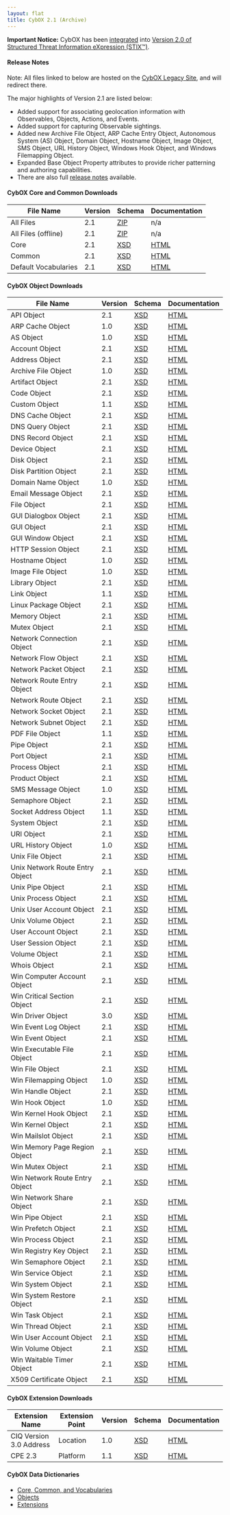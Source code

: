 ```yaml
---
layout: flat
title: CybOX 2.1 (Archive)
---
```


**Important Notice:** CybOX has been [integrated](https://oasis-open.github.io/cti-documentation/stix/compare#one-standard) into [Version 2.0 of Structured Threat Information eXpression (STIX™)](https://oasis-open.github.io/cti-documentation/). 

#### Release Notes

Note: All files linked to below are hosted on the [CybOX Legacy Site](https://cybox.mitre.org), and will redirect there.

The major highlights of Version 2.1 are listed below:

* Added support for associating geolocation information with Observables, Objects, Actions, and Events.
* Added support for capturing Observable sightings.
* Added new Archive File Object, ARP Cache Entry Object, Autonomous System (AS) Object, Domain Object, Hostname Object, Image Object, SMS Object, URL History Object, Windows Hook Object, and Windows Filemapping Object.
* Expanded Base Object Property attributes to provide richer patterning and authoring capabilities.
* There are also full [release notes](http://cybox.mitre.org/language/version2.1/release_notes.pdf) available.

#### CybOX Core and Common Downloads

|File Name|Version|Schema|Documentation|
|---------|-------|------|-------------|
|All Files|2.1|[ZIP](http://cybox.mitre.org/language/version2.1/cybox_v2.1.zip)|n/a|
|All Files (offline)|2.1|[ZIP](http://cybox.mitre.org/language/version2.1/cybox_v2.1_offline.zip)|n/a|
|Core|2.1|[XSD](http://cybox.mitre.org/XMLSchema/core/2.1/cybox_core.xsd)|[HTML](http://cybox.mitre.org/language/version2.1/xsddocs/cybox_core.html)|
|Common|2.1|[XSD](http://cybox.mitre.org/XMLSchema/common/2.1/cybox_common.xsd)|[HTML](http://cybox.mitre.org/language/version2.1/xsddocs/cybox_common.html)|
|Default Vocabularies|2.1|[XSD](http://cybox.mitre.org/XMLSchema/default_vocabularies/2.1/cybox_default_vocabularies.xsd)|[HTML](http://cybox.mitre.org/language/version2.1/xsddocs/cybox_default_vocabularies.html)|

#### CybOX Object Downloads

|File Name|Version|Schema|Documentation|
|---------|-------|------|-------------|
|API Object|2.1|[XSD](http://cybox.mitre.org/XMLSchema/objects/API/2.1/API_Object.xsd)|[HTML](http://cybox.mitre.org/language/version2.1/xsddocs/objects/API_Object.html)|
|ARP Cache Object|1.0|[XSD](http://cybox.mitre.org/XMLSchema/objects/ARP_Cache/1.0/ARP_Cache_Object.xsd)|[HTML](http://cybox.mitre.org/language/version2.1/xsddocs/objects/ARP_Cache_Object.html)|
|AS Object|1.0|[XSD](http://cybox.mitre.org/XMLSchema/objects/AS/1.0/AS_Object.xsd)|[HTML](http://cybox.mitre.org/language/version2.1/xsddocs/objects/AS_Object.html)|
|Account Object|2.1|[XSD](http://cybox.mitre.org/XMLSchema/objects/Account/2.1/Account_Object.xsd)|[HTML](http://cybox.mitre.org/language/version2.1/xsddocs/objects/Account_Object.html)|
|Address Object|2.1|[XSD](http://cybox.mitre.org/XMLSchema/objects/Address/2.1/Address_Object.xsd)|[HTML](http://cybox.mitre.org/language/version2.1/xsddocs/objects/Address_Object.html)|
|Archive File Object|1.0|[XSD](http://cybox.mitre.org/XMLSchema/objects/Archive_File/1.0/Archive_File_Object.xsd)|[HTML](http://cybox.mitre.org/language/version2.1/xsddocs/objects/Archive_File_Object.html)|
|Artifact Object|2.1|[XSD](http://cybox.mitre.org/XMLSchema/objects/Artifact/2.1/Artifact_Object.xsd)|[HTML](http://cybox.mitre.org/language/version2.1/xsddocs/objects/Artifact_Object.html)|
|Code Object|2.1|[XSD](http://cybox.mitre.org/XMLSchema/objects/Code/2.1/Code_Object.xsd)|[HTML](http://cybox.mitre.org/language/version2.1/xsddocs/objects/Code_Object.html)|
|Custom Object|1.1|[XSD](http://cybox.mitre.org/XMLSchema/objects/Custom/1.1/Custom_Object.xsd)|[HTML](http://cybox.mitre.org/language/version2.1/xsddocs/objects/Custom_Object.html)|
|DNS Cache Object|2.1|[XSD](http://cybox.mitre.org/XMLSchema/objects/DNS_Cache/2.1/DNS_Cache_Object.xsd)|[HTML](http://cybox.mitre.org/language/version2.1/xsddocs/objects/DNS_Cache_Object.html)|
|DNS Query Object|2.1|[XSD](http://cybox.mitre.org/XMLSchema/objects/DNS_Query/2.1/DNS_Query_Object.xsd)|[HTML](http://cybox.mitre.org/language/version2.1/xsddocs/objects/DNS_Query_Object.html)|
|DNS Record Object|2.1|[XSD](http://cybox.mitre.org/XMLSchema/objects/DNS_Record/2.1/DNS_Record_Object.xsd)|[HTML](http://cybox.mitre.org/language/version2.1/xsddocs/objects/DNS_Record_Object.html)|
|Device Object|2.1|[XSD](http://cybox.mitre.org/XMLSchema/objects/Device/2.1/Device_Object.xsd)|[HTML](http://cybox.mitre.org/language/version2.1/xsddocs/objects/Device_Object.html)|
|Disk Object|2.1|[XSD](http://cybox.mitre.org/XMLSchema/objects/Disk/2.1/Disk_Object.xsd)|[HTML](http://cybox.mitre.org/language/version2.1/xsddocs/objects/Disk_Object.html)|
|Disk Partition Object|2.1|[XSD](http://cybox.mitre.org/XMLSchema/objects/Disk_Partition/2.1/Disk_Partition_Object.xsd)|[HTML](http://cybox.mitre.org/language/version2.1/xsddocs/objects/Disk_Partition_Object.html)|
|Domain Name Object|1.0|[XSD](http://cybox.mitre.org/XMLSchema/objects/Domain_Name/1.0/Domain_Name_Object.xsd)|[HTML](http://cybox.mitre.org/language/version2.1/xsddocs/objects/Domain_Name_Object.html)|
|Email Message Object|2.1|[XSD](http://cybox.mitre.org/XMLSchema/objects/Email_Message/2.1/Email_Message_Object.xsd)|[HTML](http://cybox.mitre.org/language/version2.1/xsddocs/objects/Email_Message_Object.html)|
|File Object|2.1|[XSD](http://cybox.mitre.org/XMLSchema/objects/File/2.1/File_Object.xsd)|[HTML](http://cybox.mitre.org/language/version2.1/xsddocs/objects/File_Object.html)|
|GUI Dialogbox Object|2.1|[XSD](http://cybox.mitre.org/XMLSchema/objects/GUI_Dialogbox/2.1/GUI_Dialogbox_Object.xsd)|[HTML](http://cybox.mitre.org/language/version2.1/xsddocs/objects/GUI_Dialogbox_Object.html)|
|GUI Object|2.1|[XSD](http://cybox.mitre.org/XMLSchema/objects/GUI/2.1/GUI_Object.xsd)|[HTML](http://cybox.mitre.org/language/version2.1/xsddocs/objects/GUI_Object.html)|
|GUI Window Object|2.1|[XSD](http://cybox.mitre.org/XMLSchema/objects/GUI_Window/2.1/GUI_Window_Object.xsd)|[HTML](http://cybox.mitre.org/language/version2.1/xsddocs/objects/GUI_Window_Object.html)|
|HTTP Session Object|2.1|[XSD](http://cybox.mitre.org/XMLSchema/objects/HTTP_Session/2.1/HTTP_Session_Object.xsd)|[HTML](http://cybox.mitre.org/language/version2.1/xsddocs/objects/HTTP_Session_Object.html)|
|Hostname Object|1.0|[XSD](http://cybox.mitre.org/XMLSchema/objects/Hostname/1.0/Hostname_Object.xsd)|[HTML](http://cybox.mitre.org/language/version2.1/xsddocs/objects/Hostname_Object.html)|
|Image File Object|1.0|[XSD](http://cybox.mitre.org/XMLSchema/objects/Image_File/1.0/Image_File_Object.xsd)|[HTML](http://cybox.mitre.org/language/version2.1/xsddocs/objects/Image_File_Object.html)|
|Library Object|2.1|[XSD](http://cybox.mitre.org/XMLSchema/objects/Library/2.1/Library_Object.xsd)|[HTML](http://cybox.mitre.org/language/version2.1/xsddocs/objects/Library_Object.html)|
|Link Object|1.1|[XSD](http://cybox.mitre.org/XMLSchema/objects/Link/1.1/Link_Object.xsd)|[HTML](http://cybox.mitre.org/language/version2.1/xsddocs/objects/Link_Object.html)|
|Linux Package Object|2.1|[XSD](http://cybox.mitre.org/XMLSchema/objects/Linux_Package/2.1/Linux_Package_Object.xsd)|[HTML](http://cybox.mitre.org/language/version2.1/xsddocs/objects/Linux_Package_Object.html)|
|Memory Object|2.1|[XSD](http://cybox.mitre.org/XMLSchema/objects/Memory/2.1/Memory_Object.xsd)|[HTML](http://cybox.mitre.org/language/version2.1/xsddocs/objects/Memory_Object.html)|
|Mutex Object|2.1|[XSD](http://cybox.mitre.org/XMLSchema/objects/Mutex/2.1/Mutex_Object.xsd)|[HTML](http://cybox.mitre.org/language/version2.1/xsddocs/objects/Mutex_Object.html)|
|Network Connection Object|2.1|[XSD](http://cybox.mitre.org/XMLSchema/objects/Network_Connection/2.1/Network_Connection_Object.xsd)|[HTML](http://cybox.mitre.org/language/version2.1/xsddocs/objects/Network_Connection_Object.html)|
|Network Flow Object|2.1|[XSD](http://cybox.mitre.org/XMLSchema/objects/Network_Flow/2.1/Network_Flow_Object.xsd)|[HTML](http://cybox.mitre.org/language/version2.1/xsddocs/objects/Network_Flow_Object.html)|
|Network Packet Object|2.1|[XSD](http://cybox.mitre.org/XMLSchema/objects/Network_Packet/2.1/Network_Packet_Object.xsd)|[HTML](http://cybox.mitre.org/language/version2.1/xsddocs/objects/Network_Packet_Object.html)|
|Network Route Entry Object|2.1|[XSD](http://cybox.mitre.org/XMLSchema/objects/Network_Route_Entry/2.1/Network_Route_Entry_Object.xsd)|[HTML](http://cybox.mitre.org/language/version2.1/xsddocs/objects/Network_Route_Entry_Object.html)|
|Network Route Object|2.1|[XSD](http://cybox.mitre.org/XMLSchema/objects/Network_Route/2.1/Network_Route_Object.xsd)|[HTML](http://cybox.mitre.org/language/version2.1/xsddocs/objects/Network_Route_Object.html)|
|Network Socket Object|2.1|[XSD](http://cybox.mitre.org/XMLSchema/objects/Network_Socket/2.1/Network_Socket_Object.xsd)|[HTML](http://cybox.mitre.org/language/version2.1/xsddocs/objects/Network_Socket_Object.html)|
|Network Subnet Object|2.1|[XSD](http://cybox.mitre.org/XMLSchema/objects/Network_Subnet/2.1/Network_Subnet_Object.xsd)|[HTML](http://cybox.mitre.org/language/version2.1/xsddocs/objects/Network_Subnet_Object.html)|
|PDF File Object|1.1|[XSD](http://cybox.mitre.org/XMLSchema/objects/PDF_File/1.1/PDF_File_Object.xsd)|[HTML](http://cybox.mitre.org/language/version2.1/xsddocs/objects/PDF_File_Object.html)|
|Pipe Object|2.1|[XSD](http://cybox.mitre.org/XMLSchema/objects/Pipe/2.1/Pipe_Object.xsd)|[HTML](http://cybox.mitre.org/language/version2.1/xsddocs/objects/Pipe_Object.html)|
|Port Object|2.1|[XSD](http://cybox.mitre.org/XMLSchema/objects/Port/2.1/Port_Object.xsd)|[HTML](http://cybox.mitre.org/language/version2.1/xsddocs/objects/Port_Object.html)|
|Process Object|2.1|[XSD](http://cybox.mitre.org/XMLSchema/objects/Process/2.1/Process_Object.xsd)|[HTML](http://cybox.mitre.org/language/version2.1/xsddocs/objects/Process_Object.html)|
|Product Object|2.1|[XSD](http://cybox.mitre.org/XMLSchema/objects/Product/2.1/Product_Object.xsd)|[HTML](http://cybox.mitre.org/language/version2.1/xsddocs/objects/Product_Object.html)|
|SMS Message Object|1.0|[XSD](http://cybox.mitre.org/XMLSchema/objects/SMS_Message/1.0/SMS_Message_Object.xsd)|[HTML](http://cybox.mitre.org/language/version2.1/xsddocs/objects/SMS_Message_Object.html)|
|Semaphore Object|2.1|[XSD](http://cybox.mitre.org/XMLSchema/objects/Semaphore/2.1/Semaphore_Object.xsd)|[HTML](http://cybox.mitre.org/language/version2.1/xsddocs/objects/Semaphore_Object.html)|
|Socket Address Object|1.1|[XSD](http://cybox.mitre.org/XMLSchema/objects/Socket_Address/1.1/Socket_Address_Object.xsd)|[HTML](http://cybox.mitre.org/language/version2.1/xsddocs/objects/Socket_Address_Object.html)|
|System Object|2.1|[XSD](http://cybox.mitre.org/XMLSchema/objects/System/2.1/System_Object.xsd)|[HTML](http://cybox.mitre.org/language/version2.1/xsddocs/objects/System_Object.html)|
|URI Object|2.1|[XSD](http://cybox.mitre.org/XMLSchema/objects/URI/2.1/URI_Object.xsd)|[HTML](http://cybox.mitre.org/language/version2.1/xsddocs/objects/URI_Object.html)|
|URL History Object|1.0|[XSD](http://cybox.mitre.org/XMLSchema/objects/URL_History/1.0/URL_History_Object.xsd)|[HTML](http://cybox.mitre.org/language/version2.1/xsddocs/objects/URL_History_Object.html)|
|Unix File Object|2.1|[XSD](http://cybox.mitre.org/XMLSchema/objects/Unix_File/2.1/Unix_File_Object.xsd)|[HTML](http://cybox.mitre.org/language/version2.1/xsddocs/objects/Unix_File_Object.html)|
|Unix Network Route Entry Object|2.1|[XSD](http://cybox.mitre.org/XMLSchema/objects/Unix_Network_Route_Entry/2.1/Unix_Network_Route_Entry_Object.xsd)|[HTML](http://cybox.mitre.org/language/version2.1/xsddocs/objects/Unix_Network_Route_Entry_Object.html)|
|Unix Pipe Object|2.1|[XSD](http://cybox.mitre.org/XMLSchema/objects/Unix_Pipe/2.1/Unix_Pipe_Object.xsd)|[HTML](http://cybox.mitre.org/language/version2.1/xsddocs/objects/Unix_Pipe_Object.html)|
|Unix Process Object|2.1|[XSD](http://cybox.mitre.org/XMLSchema/objects/Unix_Process/2.1/Unix_Process_Object.xsd)|[HTML](http://cybox.mitre.org/language/version2.1/xsddocs/objects/Unix_Process_Object.html)|
|Unix User Account Object|2.1|[XSD](http://cybox.mitre.org/XMLSchema/objects/Unix_User_Account/2.1/Unix_User_Account_Object.xsd)|[HTML](http://cybox.mitre.org/language/version2.1/xsddocs/objects/Unix_User_Account_Object.html)|
|Unix Volume Object|2.1|[XSD](http://cybox.mitre.org/XMLSchema/objects/Unix_Volume/2.1/Unix_Volume_Object.xsd)|[HTML](http://cybox.mitre.org/language/version2.1/xsddocs/objects/Unix_Volume_Object.html)|
|User Account Object|2.1|[XSD](http://cybox.mitre.org/XMLSchema/objects/User_Account/2.1/User_Account_Object.xsd)|[HTML](http://cybox.mitre.org/language/version2.1/xsddocs/objects/User_Account_Object.html)|
|User Session Object|2.1|[XSD](http://cybox.mitre.org/XMLSchema/objects/User_Session/2.1/User_Session_Object.xsd)|[HTML](http://cybox.mitre.org/language/version2.1/xsddocs/objects/User_Session_Object.html)|
|Volume Object|2.1|[XSD](http://cybox.mitre.org/XMLSchema/objects/Volume/2.1/Volume_Object.xsd)|[HTML](http://cybox.mitre.org/language/version2.1/xsddocs/objects/Volume_Object.html)|
|Whois Object|2.1|[XSD](http://cybox.mitre.org/XMLSchema/objects/Whois/2.1/Whois_Object.xsd)|[HTML](http://cybox.mitre.org/language/version2.1/xsddocs/objects/Whois_Object.html)|
|Win Computer Account Object|2.1|[XSD](http://cybox.mitre.org/XMLSchema/objects/Win_Computer_Account/2.1/Win_Computer_Account_Object.xsd)|[HTML](http://cybox.mitre.org/language/version2.1/xsddocs/objects/Win_Computer_Account_Object.html)|
|Win Critical Section Object|2.1|[XSD](http://cybox.mitre.org/XMLSchema/objects/Win_Critical_Section/2.1/Win_Critical_Section_Object.xsd)|[HTML](http://cybox.mitre.org/language/version2.1/xsddocs/objects/Win_Critical_Section_Object.html)|
|Win Driver Object|3.0|[XSD](http://cybox.mitre.org/XMLSchema/objects/Win_Driver/3.0/Win_Driver_Object.xsd)|[HTML](http://cybox.mitre.org/language/version2.1/xsddocs/objects/Win_Driver_Object.html)|
|Win Event Log Object|2.1|[XSD](http://cybox.mitre.org/XMLSchema/objects/Win_Event_Log/2.1/Win_Event_Log_Object.xsd)|[HTML](http://cybox.mitre.org/language/version2.1/xsddocs/objects/Win_Event_Log_Object.html)|
|Win Event Object|2.1|[XSD](http://cybox.mitre.org/XMLSchema/objects/Win_Event/2.1/Win_Event_Object.xsd)|[HTML](http://cybox.mitre.org/language/version2.1/xsddocs/objects/Win_Event_Object.html)|
|Win Executable File Object|2.1|[XSD](http://cybox.mitre.org/XMLSchema/objects/Win_Executable_File/2.1/Win_Executable_File_Object.xsd)|[HTML](http://cybox.mitre.org/language/version2.1/xsddocs/objects/Win_Executable_File_Object.html)|
|Win File Object|2.1|[XSD](http://cybox.mitre.org/XMLSchema/objects/Win_File/2.1/Win_File_Object.xsd)|[HTML](http://cybox.mitre.org/language/version2.1/xsddocs/objects/Win_File_Object.html)|
|Win Filemapping Object|1.0|[XSD](http://cybox.mitre.org/XMLSchema/objects/Win_Filemapping/1.0/Win_Filemapping_Object.xsd)|[HTML](http://cybox.mitre.org/language/version2.1/xsddocs/objects/Win_Filemapping_Object.html)|
|Win Handle Object|2.1|[XSD](http://cybox.mitre.org/XMLSchema/objects/Win_Handle/2.1/Win_Handle_Object.xsd)|[HTML](http://cybox.mitre.org/language/version2.1/xsddocs/objects/Win_Handle_Object.html)|
|Win Hook Object|1.0|[XSD](http://cybox.mitre.org/XMLSchema/objects/Win_Hook/1.0/Win_Hook_Object.xsd)|[HTML](http://cybox.mitre.org/language/version2.1/xsddocs/objects/Win_Hook_Object.html)|
|Win Kernel Hook Object|2.1|[XSD](http://cybox.mitre.org/XMLSchema/objects/Win_Kernel_Hook/2.1/Win_Kernel_Hook_Object.xsd)|[HTML](http://cybox.mitre.org/language/version2.1/xsddocs/objects/Win_Kernel_Hook_Object.html)|
|Win Kernel Object|2.1|[XSD](http://cybox.mitre.org/XMLSchema/objects/Win_Kernel/2.1/Win_Kernel_Object.xsd)|[HTML](http://cybox.mitre.org/language/version2.1/xsddocs/objects/Win_Kernel_Object.html)|
|Win Mailslot Object|2.1|[XSD](http://cybox.mitre.org/XMLSchema/objects/Win_Mailslot/2.1/Win_Mailslot_Object.xsd)|[HTML](http://cybox.mitre.org/language/version2.1/xsddocs/objects/Win_Mailslot_Object.html)|
|Win Memory Page Region Object|2.1|[XSD](http://cybox.mitre.org/XMLSchema/objects/Win_Memory_Page_Region/2.1/Win_Memory_Page_Region_Object.xsd)|[HTML](http://cybox.mitre.org/language/version2.1/xsddocs/objects/Win_Memory_Page_Region_Object.html)|
|Win Mutex Object|2.1|[XSD](http://cybox.mitre.org/XMLSchema/objects/Win_Mutex/2.1/Win_Mutex_Object.xsd)|[HTML](http://cybox.mitre.org/language/version2.1/xsddocs/objects/Win_Mutex_Object.html)|
|Win Network Route Entry Object|2.1|[XSD](http://cybox.mitre.org/XMLSchema/objects/Win_Network_Route_Entry/2.1/Win_Network_Route_Entry_Object.xsd)|[HTML](http://cybox.mitre.org/language/version2.1/xsddocs/objects/Win_Network_Route_Entry_Object.html)|
|Win Network Share Object|2.1|[XSD](http://cybox.mitre.org/XMLSchema/objects/Win_Network_Share/2.1/Win_Network_Share_Object.xsd)|[HTML](http://cybox.mitre.org/language/version2.1/xsddocs/objects/Win_Network_Share_Object.html)|
|Win Pipe Object|2.1|[XSD](http://cybox.mitre.org/XMLSchema/objects/Win_Pipe/2.1/Win_Pipe_Object.xsd)|[HTML](http://cybox.mitre.org/language/version2.1/xsddocs/objects/Win_Pipe_Object.html)|
|Win Prefetch Object|2.1|[XSD](http://cybox.mitre.org/XMLSchema/objects/Win_Prefetch/2.1/Win_Prefetch_Object.xsd)|[HTML](http://cybox.mitre.org/language/version2.1/xsddocs/objects/Win_Prefetch_Object.html)|
|Win Process Object|2.1|[XSD](http://cybox.mitre.org/XMLSchema/objects/Win_Process/2.1/Win_Process_Object.xsd)|[HTML](http://cybox.mitre.org/language/version2.1/xsddocs/objects/Win_Process_Object.html)|
|Win Registry Key Object|2.1|[XSD](http://cybox.mitre.org/XMLSchema/objects/Win_Registry_Key/2.1/Win_Registry_Key_Object.xsd)|[HTML](http://cybox.mitre.org/language/version2.1/xsddocs/objects/Win_Registry_Key_Object.html)|
|Win Semaphore Object|2.1|[XSD](http://cybox.mitre.org/XMLSchema/objects/Win_Semaphore/2.1/Win_Semaphore_Object.xsd)|[HTML](http://cybox.mitre.org/language/version2.1/xsddocs/objects/Win_Semaphore_Object.html)|
|Win Service Object|2.1|[XSD](http://cybox.mitre.org/XMLSchema/objects/Win_Service/2.1/Win_Service_Object.xsd)|[HTML](http://cybox.mitre.org/language/version2.1/xsddocs/objects/Win_Service_Object.html)|
|Win System Object|2.1|[XSD](http://cybox.mitre.org/XMLSchema/objects/Win_System/2.1/Win_System_Object.xsd)|[HTML](http://cybox.mitre.org/language/version2.1/xsddocs/objects/Win_System_Object.html)|
|Win System Restore Object|2.1|[XSD](http://cybox.mitre.org/XMLSchema/objects/Win_System_Restore/2.1/Win_System_Restore_Object.xsd)|[HTML](http://cybox.mitre.org/language/version2.1/xsddocs/objects/Win_System_Restore_Object.html)|
|Win Task Object|2.1|[XSD](http://cybox.mitre.org/XMLSchema/objects/Win_Task/2.1/Win_Task_Object.xsd)|[HTML](http://cybox.mitre.org/language/version2.1/xsddocs/objects/Win_Task_Object.html)|
|Win Thread Object|2.1|[XSD](http://cybox.mitre.org/XMLSchema/objects/Win_Thread/2.1/Win_Thread_Object.xsd)|[HTML](http://cybox.mitre.org/language/version2.1/xsddocs/objects/Win_Thread_Object.html)|
|Win User Account Object|2.1|[XSD](http://cybox.mitre.org/XMLSchema/objects/Win_User_Account/2.1/Win_User_Account_Object.xsd)|[HTML](http://cybox.mitre.org/language/version2.1/xsddocs/objects/Win_User_Account_Object.html)|
|Win Volume Object|2.1|[XSD](http://cybox.mitre.org/XMLSchema/objects/Win_Volume/2.1/Win_Volume_Object.xsd)|[HTML](http://cybox.mitre.org/language/version2.1/xsddocs/objects/Win_Volume_Object.html)|
|Win Waitable Timer Object|2.1|[XSD](http://cybox.mitre.org/XMLSchema/objects/Win_Waitable_Timer/2.1/Win_Waitable_Timer_Object.xsd)|[HTML](http://cybox.mitre.org/language/version2.1/xsddocs/objects/Win_Waitable_Timer_Object.html)|
|X509 Certificate Object|2.1|[XSD](http://cybox.mitre.org/XMLSchema/objects/X509_Certificate/2.1/X509_Certificate_Object.xsd)|[HTML](http://cybox.mitre.org/language/version2.1/xsddocs/objects/X509_Certificate_Object.html)|

#### CybOX Extension Downloads

|Extension Name|Extension Point|Version|Schema|Documentation|
|--------------|---------------|-------|------|-------------|
|CIQ Version 3.0 Address|Location|1.0|[XSD](http://cybox.mitre.org/XMLSchema/extensions/location/ciq_address_3.0/1.0/ciq_address_3.0.xsd)|[HTML](http://cybox.mitre.org/language/version2.1/xsddocs/extensions/location/ciq_address_3.0/1.0/ciq_address_3.0.html)|
|CPE 2.3|Platform|1.1|[XSD](http://cybox.mitre.org/XMLSchema/extensions/platform/cpe2.3/1.1/cpe2.3.xsd)|[HTML](http://cybox.mitre.org/language/version2.1/xsddocs/extensions/platform/cpe2.3/1.1/cpe2.3.html)|

#### CybOX Data Dictionaries

* [Core, Common, and Vocabularies](http://cybox.mitre.org/language/version2.1/cybox_2.1_data_dictionary.xlsx)
* [Objects](http://cybox.mitre.org/language/version2.1/cybox_2.1_objects_data_dictionary.xlsx)
* [Extensions](http://cybox.mitre.org/language/version2.1/cybox_2.1_extensions_data_dictionary.xlsx)

